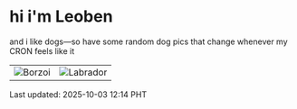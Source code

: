 # hi i'm Leoben

and i like dogs—so have some random dog pics that change whenever my CRON feels like it

|  |  |
|--------|----------|
| ![Borzoi](https://random-dog-vercel.vercel.app/api/random-borzoi?v=1759464859) | ![Labrador](https://random-dog-vercel.vercel.app/api/random-labrador?v=1759464859) |

Last updated: 2025-10-03 12:14 PHT
